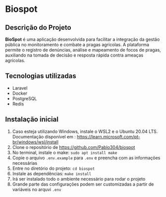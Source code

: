 # Biospot

## Descrição do Projeto
<b>BioSpot</b> é uma aplicação desenvolvida para facilitar a integração da gestão pública no monitoramento e combate a pragas agrícolas. A plataforma permite o registro de denúncias, análise e mapeamento de focos de pragas, auxiliando na tomada de decisão e resposta rápida contra ameaças agrícolas.

## Tecnologias utilizadas

- Laravel
- Docker
- PostgreSQL
- Redis

## Instalação inicial

1. Caso esteja utilizando Windows, instale o WSL2 e o Ubuntu 20.04 LTS. Documentação disponível em : https://learn.microsoft.com/pt-br/windows/wsl/install
2. Clone o repositório de https://github.com/Pablo304/biospot
3. No terminal, instale o make: ```sudo apt install make```
4. Copie o arquivo ```.env.example``` para ```.env``` e preencha com as informações necessárias
5. Entre no diretório do projeto: ```cd biospot```
6. Instale as dependências: ```make install```
7. Irá ser instalado todo o ambiente necessário para rodar o projeto
8. Grande parte das configurações podem ser customizadas a partir de variáveis no arquvi ```.env```


